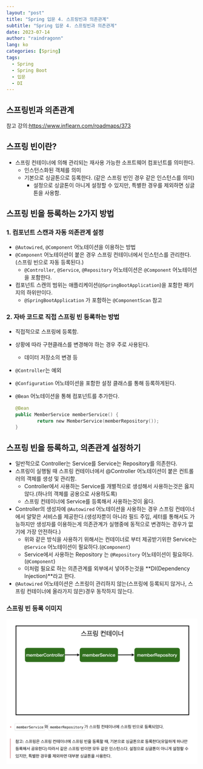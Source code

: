 ```yaml
---
layout: "post"
title: "Spring 입문 4. 스프링빈과 의존관계"
subtitle: "Spring 입문 4. 스프링빈과 의존관계"
date: 2023-07-14
author: "raindragonn"
lang: ko
categories: [Spring]
tags:
  - Spring
  - Spring Boot
  - 입문
  - DI
---
```

## 스프링빈과 의존관계

참고 강의:https://www.inflearn.com/roadmaps/373 

## 스프링 빈이란?

- 스프링 컨테이너에 의해 관리되는 재사용 가능한 소프트웨어 컴포넌트를 의미한다.
    - 인스턴스화된 객체를 의미
    - 기본으로 싱글톤으로 등록한다. (같은 스프링 빈인 경우 같은 인스턴스를 의미)
        - 설정으로 싱글톤이 아니게 설정할 수 있지만, 특별한 경우를 제외하면 싱글톤을 사용함.

## 스프링 빈을 등록하는 2가지 방법

### 1. 컴포넌트 스캔과 자동 의존관계 설정

- `@Autowired`, `@Component` 어노테이션을 이용하는 방법
- `@Component` 어노테이션이 붙은 경우 스프링 컨테이너에서 인스턴스를 관리한다. (스프링 빈으로 자동 등록된다.)
    - `@Controller`, `@Service`, `@Repository` 어노테이션은 `@Component` 어노테이션을 포함한다.
- 컴포넌트 스캔의 범위는 애플리케이션(`@SpringBootApplication`)을 포함한 패키지의 하위만이다.
    - `@SpringBootApplication` 가 포함하는 `@ComponentScan` 참고

### 2. 자바 코드로 직접 스프링 빈 등록하는 방법

- 직접적으로 스프링에 등록함.
- 상황에 따라 구현클래스를 변경해야 하는 경우 주로 사용된다.
    - 데이터 저장소의 변경 등
- `@Controller`는 예외
- `@Configuration` 어노테이션을 포함한 설정 클래스를 통해 등록하게된다.
- `@Bean` 어노테이션을 통해 컴포넌트를 추가한다.
    
    ```kotlin
    @Bean
    public MemberService memberService() {
    		return new MemberService(memberRepository());
    }
    ```
    

## 스프링 빈을 등록하고, 의존관계 설정하기

- 일반적으로 Controller는 Service를 Service는 Repository를 의존한다.
- 스프링이 실행될 때 스프링 컨테이너에서 @Controller 어노테이션이 붙은 컨트롤러의 객체를 생성 및 관리함.
    - Controller에서 사용하는 Service를 개별적으로 생성해서 사용하는것은 옳지않다.(하나의 객체를 공용으로 사용하도록)
    - 스프링 컨테이너에 Service를 등록해서 사용하는것이 옳다.
- Controller의 생성자에 `@Autowired` 어노테이션을 사용하는 경우 스프링 컨테이너에서 알맞은 서비스를 제공한다.(생성자뿐이 아니라 필드 주입, 세터를 통해서도 가능하지만 생성자를 이용하는게 의존관계가 실행중에 동적으로 변경하는 경우가 없기에 가장 안전하다.)
    - 위와 같은 방식을 사용하기 위해서는 컨테이너로 부터 제공받기위한 Service는 `@Service` 어노테이션이 필요하다.(`@Component`)
    - Service에서 사용하는 Repository 는 `@Repository` 어노테이션이 필요하다.(`@Component`)
    - 이처럼 필요로 하는 의존관계를 외부에서 넣어주는것을 **DI(Dependency Injection)**라고 한다.
- `@Autowired` 어노테이션은 스프링이 관리하지 않는(스프링에 등록되지 않거나, 스프링 컨테이너에 올라가지 않은)경우 동작하지 않는다.

### 스프링 빈 등록 이미지

![Untitled](/assets/images/post/2023-07-14-1.png)